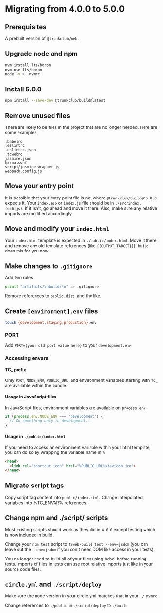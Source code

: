# Migrating from 4.0.0 to 5.0.0

## Prerequisites

A prebuilt version of `@trunkclub/web`.

## Upgrade node and npm

```bash
nvm install lts/boron
nvm use lts/boron
node -v > .nvmrc
```

## Install 5.0.0

```bash
npm install --save-dev @trunkclub/build@latest
```

## Remove unused files

There are likely to be files in the project that are no longer needed. Here
are some examples.

```
.babelrc
.eslintrc
.eslintrc.json
.tcwebrc
jasmine.json
karma.conf
script/jasmine-wrapper.js
webpack.config.js
```

## Move your entry point

It is possible that your entry point file is not where `@trunkclub/build@^5.0.0`
expects it. Your `index.es6` or `index.js` file should be in
`./src/index.(es6|js)`. If it isn't, go ahead and move it there. Also, make
sure any relative imports are modified accordingly.

## Move and modify your `index.html`

Your `index.html` template is expected in `./public/index.html`. Move it there
and remove any old template references (like `{{OUTPUT_TARGET}}`), `build`
does this for you now.

## Make changes to `.gitignore`

Add two rules

```bash
printf "artifacts/\nbuild/\n" >> .gitignore
```

Remove references to `public`, `dist`, and the like.

## Create `[environment].env` files

```bash
touch {development,staging,production}.env
```

### PORT

Add `PORT={your old port value here}` to your `development.env`

### Accessing envars

#### **TC_** prefix

Only `PORT`, `NODE_ENV`, `PUBLIC_URL`, and environment variables starting with `TC_` are
available within the bundle.

#### Usage in JavaScript files

In JavaScript files, environment variables are available on `process.env`

```js
if (process.env.NODE_ENV === 'development') {
  // Do something only in development...
}
```

#### Usage in `./public/index.html`

If you need to access an environment variable within your html template, you
can do so by wrapping the variable name in `%`

```html
<head>
  <link rel="shortcut icon" href="%PUBLIC_URL%/favicon.ico">
</head>
```

## Migrate script tags

Copy script tag content into `public/index.html`. Change interpolated variables
into %TC_ENVAR% references.

## Change npm and ./script/ scripts

Most existing scripts should work as they did in `4.0.0` except testing which is now included in build.

Change your `npm test` script to `tcweb-build test --env=jsdom` (you can leave out the `--env=jsdom` if you don't need DOM like access in your tests).

You no longer need to build all of your files using babel before running tests. Imports of files in tests can use root relative imports just like in your source code files.

## `circle.yml` and `./script/deploy`

Make sure the node version in your circle.yml matches that in your `./.nvmrc`

Change references to `./public` in `./script/deploy` to `./build`
